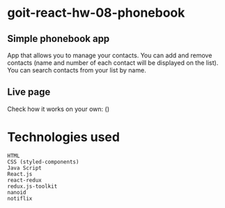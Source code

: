# goit-react-hw-08-phonebook

## Simple phonebook app

App that allows you to manage your contacts. You can add and remove contacts
(name and number of each contact will be displayed on the list). You can search
contacts from your list by name.

## Live page

Check how it works on your own: ()

# Technologies used

    HTML
    CSS (styled-components)
    Java Script
    React.js
    react-redux
    redux.js-toolkit
    nanoid
    notiflix
